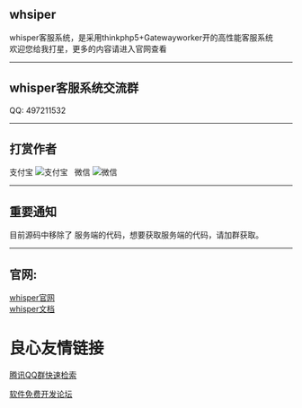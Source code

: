 ## whsiper
whisper客服系统，是采用thinkphp5+Gatewayworker开的高性能客服系统  
欢迎您给我打星，更多的内容请进入官网查看

***
## whisper客服系统交流群
QQ: 497211532

***
## 打赏作者  
支付宝
![支付宝](http://www.baiyf.com/media/AliPay_200.png)  
微信
![微信](http://www.baiyf.com/media/WeixinPay_200.png) 

***  
## 重要通知
目前源码中移除了 服务端的代码，想要获取服务端的代码，请加群获取。

***
## 官网:
[whisper官网](http://whisper.baiyf.com)  
[whisper文档](http://doc.baiyf.com)


 # 良心友情链接

[腾讯QQ群快速检索](http://u.720life.cn/s/8cf73f7c)

[软件免费开发论坛](http://u.720life.cn/s/bbb01dc0)